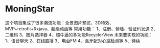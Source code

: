 # MoningStar
这个项目集成了很多潮流功能：全景图片预览、3D特效、MVP+retrofit+Rxjava、超级动画等
常用功能：
1、注册、登陆、验证码发送
2、二维码
3、图片选择器
4、超牛逼的多功能RecyclerView
未来要实现的功能：
1、语音聊天
2、在线直播
3、电台FM
4、蓝牙配对心跳检测等
5、待续
